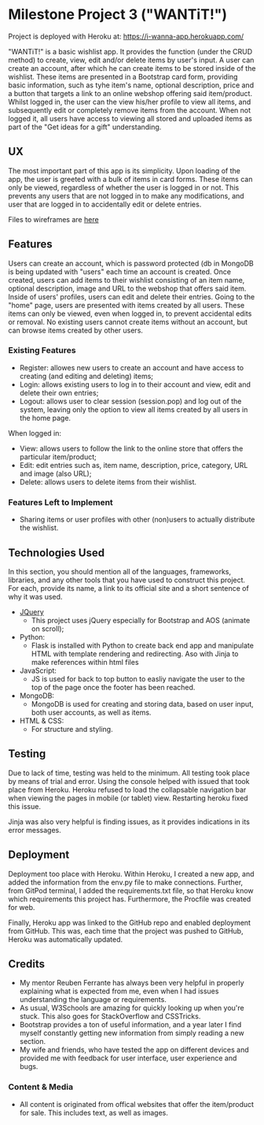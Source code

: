 # Milestone Project 3 ("WANTiT!") 

Project is deployed with Heroku at: https://i-wanna-app.herokuapp.com/

"WANTiT!" is a basic wishlist app. It provides the function (under the CRUD method) to create, view, edit and/or delete items by user's input. A user can create an account, after which he can create items to be stored inside of the wishlist. These items are presented in a Bootstrap card form, providing basic information, such as tyhe item's name, optional description, price and a button that targets a link to an online webshop offering said item/product. Whilst logged in, the user can the view his/her profile to view all items, and subsequently edit or completely remove items from the account. When not logged it, all users have access to viewing all stored and uploaded items as part of the "Get ideas for a gift" understanding.
 
## UX
 
The most important part of this app is its simplicity. Upon loading of the app, the user is greeted with a bulk of items in card forms. These items can only be viewed, regardless of whether the user is logged in or not. This prevents any users that are not logged in to make any modifications, and user that are logged in to accidentally edit or delete entries.

Files to wireframes are [here](https://github.com/DenyTsjapanov/Milestone-Project-3/tree/master/wireframes)

## Features

Users can create an account, which is password protected (db in MongoDB is being updated with "users" each time an account is created. Once created, users can add items to their wishlist consisting of an item name, optional description, image and URL to the webshop that offers said item. Inside of users' profiles, users can edit and delete their entries. Going to the "home" page, users are presented with items created by all users. These items can only be viewed, even when logged in, to prevent accidental edits or removal. No existing users cannot create items without an account, but can browse items created by other users. 
 
### Existing Features
- Register: allowes new users to create an account and have access to creating (and editing and deleting) items;
- Login: allows existing users to log in to their account and view, edit and delete their own entries;
- Logout: allows user to clear session (session.pop) and log out of the system, leaving only the option to view all items created by all users in the home page.

When logged in:
- View: allows users to follow the link to the online store that offers the particular item/product;
- Edit: edit entries such as, item name, description, price, category, URL and image (also URL);
- Delete: allows users to delete items from their wishlist.


### Features Left to Implement
- Sharing items or user profiles with other (non)users to actually distribute the wishlist.

## Technologies Used

In this section, you should mention all of the languages, frameworks, libraries, and any other tools that you have used to construct this project. For each, provide its name, a link to its official site and a short sentence of why it was used.

- [JQuery](https://jquery.com)
    - This project uses jQuery especially for Bootstrap and AOS (animate on scroll);
- Python:
    - Flask is installed with Python to create back end app and manipulate HTML with template rendering and redirecting. Aso with Jinja to make references within html files
- JavaScript:
    - JS is used for back to top button to easliy navigate the user to the top of the page once the footer has been reached.
 - MongoDB:
     - MongoDB is used for creating and storing data, based on user input, both user accounts, as well as items.
 - HTML & CSS:
     - For structure and styling.


## Testing

Due to lack of time, testing was held to the minimum. All testing took place by means of trial and error. Using the console helped with issued that took place from Heroku. Heroku refused to load the collapsable navigation bar when viewing the pages in mobile (or tablet) view. Restarting heroku fixed this issue. 

Jinja was also very helpful is finding issues, as it provides indications in its error messages. 

## Deployment

Deployment too place with Heroku. Within Heroku, I created a new app, and added the information from the env.py file to make connections. Further, from GitPod terminal, I added the requirements.txt file, so that Heroku know which requirements this project has. Furthermore, the Procfile was created for web. 

Finally, Heroku app was linked to the GitHub repo and enabled deployment from GitHub. This was, each time that the project was pushed to GitHub, Heroku was automatically updated. 


## Credits

- My mentor Reuben Ferrante has always been very helpful in properly explaining what is expected from me, even when I had issues understanding the language or requirements.
- As usual, W3Schools are amazing for quickly looking up when you're stuck. This also goes for StackOverflow and CSSTricks. 
- Bootstrap provides a ton of useful information, and a year later I find myself constantly getting new information from simply reading a new section.
- My wife and friends, who have tested the app on different devices and provided me with feedback for user interface, user experience and bugs.

### Content & Media
- All content is originated from offical websites that offer the item/product for sale. This includes text, as well as images.
